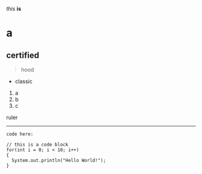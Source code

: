 *this*
**is**

a
=
certified
---------
> hood
* classic

1. a
2. b
3. c

ruler

---

`code here:`

```
// this is a code block
for(int i = 0; i < 10; i++)
{
  System.out.println("Hello World!");
}
```
